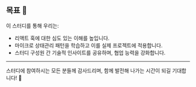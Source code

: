 ## 목표 🎯
이 스터디를 통해 우리는:
- 리액트 훅에 대한 심도 있는 이해를 높입니다.
- 마이크로 상태관리 패턴을 학습하고 이를 실제 프로젝트에 적용합니다.
- 스터디 구성원 간 기술적 인사이트를 공유하며, 협업 능력을 강화합니다.

---

스터디에 참여하시는 모든 분들께 감사드리며, 함께 발전해 나가는 시간이 되길 기대합니다! 🚀
